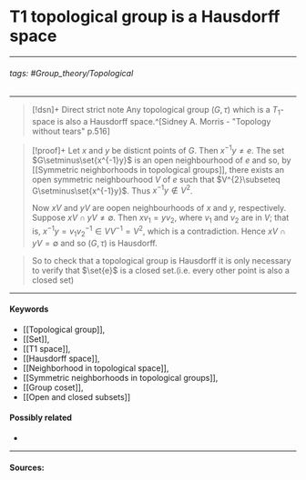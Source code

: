 # T1 topological group is a Hausdorff space
***
###### tags: #Group_theory/Topological 
***
>[!dsn]+ Direct strict note
>Any topological group $(G,\tau)$ which is a $T_{1}$-space is also a Hausdorff space.^[Sidney A. Morris - "Topology without tears" p.516]

>[!proof]+
>Let $x$ and $y$ be disticnt points of $G$. Then $x^{-1}y\ne e$. The set $G\setminus\set{x^{-1}y}$ is an open neighbourhood of $e$ and so, by [[Symmetric neighborhoods in topological groups]], there exists an open symmetric neighbourhood $V$ of $e$ such that $V^{2}\subseteq G\setminus\set{x^{-1}y}$. Thus $x^{-1}y\notin V^{2}$.
>
>Now $xV$ and $yV$ are oopen neighbourhoods of $x$ and $y$, respectively. Suppose $xV\cap yV\ne\emptyset$. Then $xv_{1}=yv_{2}$, where $v_{1}$ and $v_{2}$ are in $V$; that is, $x^{-1}y=v_{1}v_{2}^{-1}\in VV^{-1}=V^{2}$, which is a contradiction. Hence $xV\cap yV=\emptyset$ and so $(G,\tau)$ is Hausdorff. 

>So to check that a topological group is Hausdorff it is only necessary to verify that $\set{e}$ is a closed set.(i.e. every other point is also a closed set)
***
#### Keywords
- [[Topological group]],
- [[Set]],
- [[T1 space]],
- [[Hausdorff space]],
- [[Neighborhood in topological space]],
- [[Symmetric neighborhoods in topological groups]],
- [[Group coset]],
- [[Open and closed subsets]]
#### Possibly related
- 
***
#### Sources: